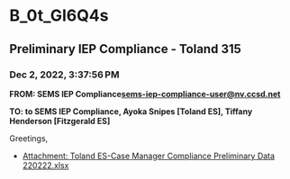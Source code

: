 # B_0t_GI6Q4s
## Preliminary IEP Compliance - Toland 315
### Dec 2, 2022, 3:37:56 PM
**FROM: SEMS IEP Compliance<sems-iep-compliance-user@nv.ccsd.net>**

**TO: to SEMS IEP Compliance, Ayoka Snipes [Toland ES], Tiffany Henderson [Fitzgerald ES]**


Greetings, 





* [Attachment: Toland ES-Case Manager Compliance Preliminary Data 220222.xlsx](B_0t_GI6Q4s-attachment-1.xlsx)
